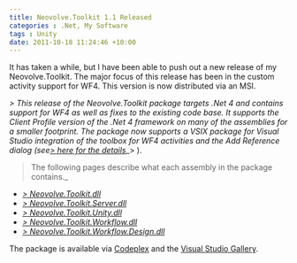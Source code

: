 ```yaml
---
title: Neovolve.Toolkit 1.1 Released
categories : .Net, My Software
tags : Unity
date: 2011-10-18 11:24:46 +10:00
---
```


It has taken a while, but I have been able to push out a new release of my Neovolve.Toolkit. The major focus of this release has been in the custom activity support for WF4. This version is now distributed via an MSI.

_> This release of the Neovolve.Toolkit package targets .Net 4 and contains support for WF4 as well as fixes to the existing code base. It supports the Client Profile version of the .Net 4 framework on many of the assemblies for a smaller footprint. The package now supports a VSIX package for Visual Studio integration of the toolbox for WF4 activities and the Add Reference dialog (see_[_> here for the details_][0]_> ).   
> The following pages describe what each assembly in the package contains._

* [_> Neovolve.Toolkit.dll_][1]
* [_> Neovolve.Toolkit.Server.dll_][2]
* [_> Neovolve.Toolkit.Unity.dll_][3]
* [_> Neovolve.Toolkit.Workflow.dll_][4]
* [_> Neovolve.Toolkit.Workflow.Design.dll_][5]

The package is available via [Codeplex][6] and the [Visual Studio Gallery][7].

[0]: http://neovolve.codeplex.com/wikipage?title=Neovolve.Toolkit%20-%201.1%20-%20VS%20Package&amp;referringTitle=Documentation
[1]: http://neovolve.codeplex.com/wikipage?title=Neovolve.Toolkit.dll%20-%201.1&amp;referringTitle=Documentation
[2]: http://neovolve.codeplex.com/wikipage?title=Neovolve.Toolkit.Server.dll%20-%201.1&amp;referringTitle=Documentation
[3]: http://neovolve.codeplex.com/wikipage?title=Neovolve.Toolkit.Unity.dll%20-%201.1&amp;referringTitle=Documentation
[4]: http://neovolve.codeplex.com/wikipage?title=Neovolve.Toolkit.Workflow.dll%20-%201.1&amp;referringTitle=Documentation
[5]: http://neovolve.codeplex.com/wikipage?title=Neovolve.Toolkit.Workflow.Design.dll%20-%201.1&amp;referringTitle=Documentation
[6]: http://neovolve.codeplex.com/releases/view/53499
[7]: http://visualstudiogallery.msdn.microsoft.com/e0a86b36-a15e-428e-94fb-3b145c0fccf6?SRC=Home
